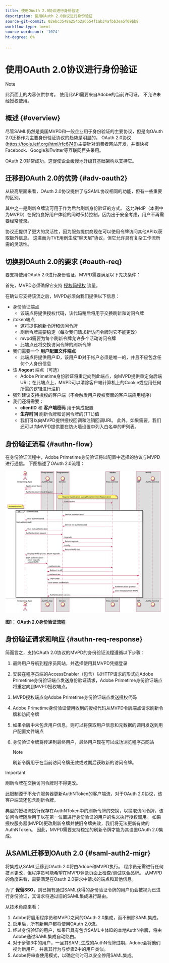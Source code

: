 ```yaml
---
title: 使用OAuth 2.0协议进行身份验证
description: 使用OAuth 2.0协议进行身份验证
source-git-commit: 02ebc3548a254b2a6554f1ab34afbb3ea5f09bb8
workflow-type: tm+mt
source-wordcount: '1074'
ht-degree: 0%

---
```


# 使用OAuth 2.0协议进行身份验证

>[!NOTE]
>
>此页面上的内容仅供参考。 使用此API需要来自Adobe的当前许可证。 不允许未经授权使用。

## 概述 {#overview}

尽管SAML仍然是美国MVPD和一般企业用于身份验证的主要协议，但是向OAuth 2.0迁移作为主要身份验证协议的趋势是明显的。 OAuth 2.0协议(https://tools.ietf.org/html/rfc6749)主要针对消费者网站开发，并很快被Facebook、Google和Twitter等互联网巨头采用。

OAuth 2.0非常成功，这促使企业缓慢地升级其基础架构以支持它。



## 迁移到OAuth 2.0的优势 {#adv-oauth2}

从较高层面来看，OAuth 2.0协议提供了与SAML协议相同的功能，但有一些重要的区别。

其中之一是刷新令牌流可用于作为后台刷新身份验证的方式。 这允许IdP（本例中为MVPD）在保持良好用户体验的同时保持控制，因为出于安全考虑，用户不再需要经常登录。

协议还提供了更大的灵活性，因为服务提供商现在可以使用令牌访问其他API以获取额外信息。 这进而为TVE用例生成“聊天层”协议，但它允许具有复杂工作流所需的灵活性。





## 切换到OAuth 2.0的要求 {#oauth-req}

要支持使用OAuth 2.0进行身份验证，MVPD需要满足以下先决条件：

首先，MVPD必须确保它支持 [授权码授权](https://oauthlib.readthedocs.io/en/latest/oauth2/grants/authcode.html) 流量。

在确认它支持该流之后，MVPD必须向我们提供以下信息：

* 身份验证端点
   * 该端点将提供授权代码，该代码稍后将用于交换刷新和访问令牌
* /token端点
   * 这将提供刷新令牌和访问令牌
   * 刷新令牌需要稳定（每次我们请求新访问令牌时它不能更改）
   * mvpd需要为每个刷新令牌允许多个活动访问令牌
   * 此端点还将交换访问令牌的刷新令牌
* 我们需要一个 **用户配置文件端点**
   * 此端点将提供用户ID，该用户ID对于帐户必须是唯一的，并且不应包含任何个人身份信息
* 该 **/logout** 端点（可选）
   * Adobe Primetime身份验证将重定向到此端点，向MVPD提供重定向后端URI；在此端点上，MVPD可以清除客户端计算机上的Cookie或应用任何所需的逻辑进行注销
* 强烈建议支持授权的客户端（不会触发用户授权页面的客户端应用程序）
* 我们还将需要：
   * **clientID** 和 **客户端密码** 用于集成配置
   * **生存时间** 刷新令牌和访问令牌的(TTL)值
   * 我们可以向MVPD提供授权回调和注销回调URI。 此外，如果需要，我们还可以向MVPD提供要在防火墙设置中列入白名单的IP列表。


## 身份验证流程 {#authn-flow}

在身份验证流程中，Adobe Primetime身份验证将以配置中选择的协议与MVPD进行通信。 下图描述了OAuth 2.0流程：



![该图显示了与配置中所选协议上的MVPD通信的Adobe身份验证中的身份验证流程。](assets/authn-flow.png)

**图1： OAuth 2.0身份验证流程**



## 身份验证请求和响应 {#authn-req-response}

简而言之，支持OAuth 2.0协议的MVPD的身份验证流程遵循以下步骤：

1. 最终用户导航到程序员网站，并选择使用其MVPD凭据登录
1. 安装在程序员端的AccessEnabler（包含）以HTTP请求的形式向Adobe Primetime身份验证端点发送身份验证请求，Adobe Primetime身份验证端点将重定向到MVPD授权端点。
1. MVPD授权端点向Adobe Primetime身份验证端点发送授权代码
1. Adobe Primetime身份验证使用收到的授权代码从MVPD令牌端点请求刷新令牌和访问令牌
1. 如果令牌中未包含用户信息，则可以将获取用户信息和元数据的调用发送到用户配置文件端点
1. 身份验证令牌将传递到最终用户，最终用户现在可以成功浏览程序员网站

   >[!NOTE]
   >
   >刷新令牌用于在当前访问令牌无效或过期后获取新的访问令牌。


>[!IMPORTANT]
>
>刷新令牌在交换访问令牌时不得更改。

此限制源于不允许服务器更新AuthNToken的客户端流，对于OAuth 2.0协议，该客户端流还包含刷新令牌。

典型的授权流执行保存在AuthNToken中的刷新令牌的交换，以换取访问令牌，该访问令牌随后用于以在第一位置进行身份验证的用户的名义执行授权调用。 如果授权服务器(MVPD)更改刷新令牌并使旧令牌失效，我们将无法更新有效的AuthNToken。 因此，MVPD需要支持稳定的刷新令牌才能为其设置OAuth 2.0集成。


## 从SAML迁移到OAuth 2.0 {#saml-auth2-migr}

将集成从SAML迁移到OAuth 2.0将由Adobe和MVPD执行。 程序员无需进行任何技术更改，但程序员可能希望在MVPD登录页面上检查/测试联合品牌。 从MVPD的角度来看，需要满足在Oauth 2.0要求中请求的端点和其他信息。

为了 **保留SSO**，则已拥有通过SAML获得的身份验证令牌的用户仍会被视为已进行身份验证，其请求将通过旧的SAML集成进行路由。

从技术角度来看：

1. Adobe将启用程序员和MVPD之间的OAuth 2.0集成，而不删除SAML集成。
1. 启用后，所有新用户都将使用OAuth 2.0流。
1. 经过身份验证的用户，如果已具有包含SAML主体ID的本地AuthN令牌，将由Adobe通过SAML集成自动路由。
1. 对于步骤3中的用户，一旦其SAML生成的AuthN令牌过期，Adobe会将他们视为新用户，并且其行为与步骤2中的用户类似。
1. Adobe将审查使用模式，以确定何时可以安全停用SAML集成。
